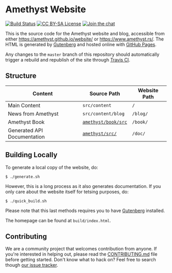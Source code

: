 # Amethyst Website

[![Build Status][s1]][tc] [![CC BY-SA License][s2]][cc] [![Join the chat][s3]][gc]

[s1]: https://travis-ci.org/amethyst/website.svg?branch=master
[s2]: https://img.shields.io/badge/license-CC%20BY--SA-blue.svg
[s3]: https://badges.gitter.im/amethyst/website.svg

[tc]: https://travis-ci.org/amethyst/website
[cc]: ./LICENSE.md
[gc]: https://gitter.im/amethyst/website?utm_source=badge&utm_medium=badge&utm_campaign=pr-badge&utm_content=badgeontent=badge

This is the source code for the Amethyst website and blog, accessible from
either https://amethyst.github.io/website/ or https://www.amethyst.rs/. The HTML
is generated by [Gutenberg][gb] and hosted online with [GitHub Pages][gp].

[gb]: https://www.getgutenberg.io/
[gp]: https://pages.github.com/

Any changes to the `master` branch of this repository should automatically
trigger a rebuild and republish of the site through [Travis CI][tc].

## Structure

Content                              | Source Path               | Website Path
-------------------------------------|---------------------------|-------------
Main Content                         | `src/content`             | `/`
News from Amethyst                   | `src/content/blog`        | `/blog/`
Amethyst Book                        | [`amethyst/book/src`][bs] | `/book/`
Generated API Documentation          | [`amethyst/src/`][ds]     | `/doc/`

[bs]: https://github.com/amethyst/amethyst/tree/master/book/src
[ds]: https://github.com/amethyst/amethyst/tree/master/src

## Building Locally

To generate a local copy of the website, do:

```
$ ./generate.sh
```

However, this is a long process as it also generates documentation.
If you only care about the website itself for tetsing purposes, do:

```
$ ./quick_build.sh
```

Please note that this last methods requires you to have [Gutenberg][gb] installed.

The homepage can be found at `build/index.html`.

## Contributing

We are a community project that welcomes contribution from anyone. If you're
interested in helping out, please read the [CONTRIBUTING.md][cm] file before
getting started. Don't know what to hack on? Feel free to search though
[our issue tracker][it].

[cm]: https://github.com/amethyst/amethyst/blob/master/CONTRIBUTING.md
[it]: https://github.com/amethyst/website/issues
